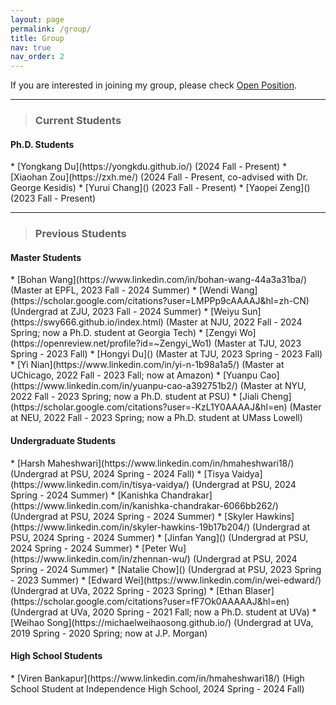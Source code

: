 ```yaml
---
layout: page
permalink: /group/
title: Group
nav: true
nav_order: 2
---
```


If you are interested in joining my group, please check [Open Position](/position).

<hr>
<blockquote class="block-tip"><h3 text-align="left">Current Students</h3></blockquote>

<h4><b>Ph.D. Students</b></h4>
* [Yongkang Du](https://yongkdu.github.io/) (2024 Fall - Present)
* [Xiaohan Zou](https://zxh.me/) (2024 Fall - Present, co-advised with Dr. George Kesidis)
* [Yurui Chang]() (2023 Fall - Present)
* [Yaopei Zeng]() (2023 Fall - Present)

<hr>
<blockquote class="block-tip"><h3 text-align="left">Previous Students</h3></blockquote>

<h4><b>Master Students</b></h4>
* [Bohan Wang](https://www.linkedin.com/in/bohan-wang-44a3a31ba/) (Master at EPFL, 2023 Fall - 2024 Summer)
* [Wendi Wang](https://scholar.google.com/citations?user=LMPPp9cAAAAJ&hl=zh-CN) (Undergrad at ZJU, 2023 Fall - 2024 Summer)
* [Weiyu Sun](https://swy666.github.io/index.html) (Master at NJU, 2022 Fall - 2024 Spring; now a Ph.D. student at Georgia Tech)
* [Zengyi Wo](https://openreview.net/profile?id=~Zengyi_Wo1) (Master at TJU, 2023 Spring - 2023 Fall)
* [Hongyi Du]() (Master at TJU, 2023 Spring - 2023 Fall)
* [Yi Nian](https://www.linkedin.com/in/yi-n-1b98a1a5/) (Master at UChicago, 2022 Fall - 2023 Fall; now at Amazon)
* [Yuanpu Cao](https://www.linkedin.com/in/yuanpu-cao-a392751b2/) (Master at NYU, 2022 Fall - 2023 Spring; now a Ph.D. student at PSU)
* [Jiali Cheng](https://scholar.google.com/citations?user=-KzL1Y0AAAAJ&hl=en) (Master at NEU, 2022 Fall - 2023 Spring; now a Ph.D. student at UMass Lowell)

<h4><b>Undergraduate Students</b></h4>
* [Harsh Maheshwari](https://www.linkedin.com/in/hmaheshwari18/) (Undergrad at PSU, 2024 Spring - 2024 Fall)
* [Tisya Vaidya](https://www.linkedin.com/in/tisya-vaidya/) (Undergrad at PSU, 2024 Spring - 2024 Summer)
* [Kanishka Chandrakar](https://www.linkedin.com/in/kanishka-chandrakar-6066bb262/) (Undergrad at PSU, 2024 Spring - 2024 Summer)
* [Skyler Hawkins](https://www.linkedin.com/in/skyler-hawkins-19b17b204/) (Undergrad at PSU, 2024 Spring - 2024 Summer)
* [Jinfan Yang]() (Undergrad at PSU, 2024 Spring - 2024 Summer)
* [Peter Wu](https://www.linkedin.com/in/zhennan-wu/) (Undergrad at PSU, 2024 Spring - 2024 Summer)
* [Natalie Chow]() (Undergrad at PSU, 2023 Spring - 2023 Summer)
* [Edward Wei](https://www.linkedin.com/in/wei-edward/) (Undergrad at UVa, 2022 Spring - 2023 Spring)
* [Ethan Blaser](https://scholar.google.com/citations?user=fF7Ok0AAAAAJ&hl=en) (Undergrad at UVa, 2020 Spring - 2021 Fall; now a Ph.D. student at UVa)
* [Weihao Song](https://michaelweihaosong.github.io/) (Undergrad at UVa, 2019 Spring - 2020 Spring; now at J.P. Morgan)

<h4><b>High School Students</b></h4>
* [Viren Bankapur](https://www.linkedin.com/in/hmaheshwari18/) (High School Student at Independence High School, 2024 Spring - 2024 Fall)

